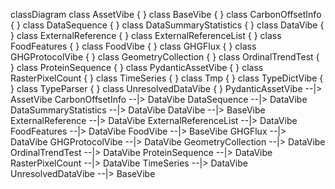 <script src="https://cdn.jsdelivr.net/npm/mermaid/dist/mermaid.min.js"></script>
<div class="mermaid">

classDiagram
  class AssetVibe {
  }
  class BaseVibe {
  }
  class CarbonOffsetInfo {
  }
  class DataSequence {
  }
  class DataSummaryStatistics {
  }
  class DataVibe {
  }
  class ExternalReference {
  }
  class ExternalReferenceList {
  }
  class FoodFeatures {
  }
  class FoodVibe {
  }
  class GHGFlux {
  }
  class GHGProtocolVibe {
  }
  class GeometryCollection {
  }
  class OrdinalTrendTest {
  }
  class ProteinSequence {
  }
  class PydanticAssetVibe {
  }
  class RasterPixelCount {
  }
  class TimeSeries {
  }
  class Tmp {
  }
  class TypeDictVibe {
  }
  class TypeParser {
  }
  class UnresolvedDataVibe {
  }
  PydanticAssetVibe --|> AssetVibe
  CarbonOffsetInfo --|> DataVibe
  DataSequence --|> DataVibe
  DataSummaryStatistics --|> DataVibe
  DataVibe --|> BaseVibe
  ExternalReference --|> DataVibe
  ExternalReferenceList --|> DataVibe
  FoodFeatures --|> DataVibe
  FoodVibe --|> BaseVibe
  GHGFlux --|> DataVibe
  GHGProtocolVibe --|> DataVibe
  GeometryCollection --|> DataVibe
  OrdinalTrendTest --|> DataVibe
  ProteinSequence --|> DataVibe
  RasterPixelCount --|> DataVibe
  TimeSeries --|> DataVibe
  UnresolvedDataVibe --|> BaseVibe


</div>